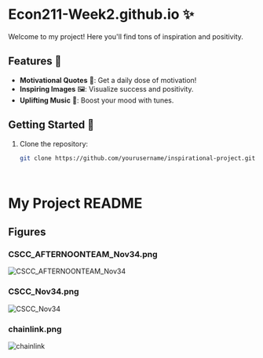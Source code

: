 # Econ211-Week2.github.io ✨

Welcome to my project! Here you'll find tons of inspiration and positivity.


## Features 🌈

- **Motivational Quotes** 📜: Get a daily dose of motivation!
- **Inspiring Images** 🖼️: Visualize success and positivity.
- **Uplifting Music** 🎵: Boost your mood with tunes.

## Getting Started 🚀

1. Clone the repository:
   ```bash
   git clone https://github.com/yourusername/inspirational-project.git




# My Project README

## Figures

### CSCC_AFTERNOONTEAM_Nov34.png
![CSCC_AFTERNOONTEAM_Nov34](./CSCC_AFTERNOONTEAM_Nov34.png)

### CSCC_Nov34.png
![CSCC_Nov34](./CSCC_Nov34.png)

### chainlink.png
![chainlink](./chainlink.png)


